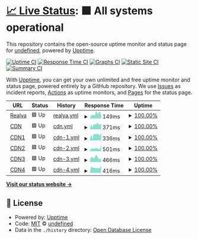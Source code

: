 # [📈 Live Status](https://status.realya.ch): <!--live status--> **🟩 All systems operational**

This repository contains the open-source uptime monitor and status page for [undefined](https://status.realya.ch), powered by [Upptime](https://github.com/upptime/upptime).

[![Uptime CI](https://github.com/realya/Status/workflows/Uptime%20CI/badge.svg)](https://github.com/undefined/undefined/actions?query=workflow%3A%22Uptime+CI%22)
[![Response Time CI](https://github.com/realya/Status/workflows/Response%20Time%20CI/badge.svg)](https://github.com/undefined/undefined/actions?query=workflow%3A%22Response+Time+CI%22)
[![Graphs CI](https://github.com/realya/Status/workflows/Graphs%20CI/badge.svg)](https://github.com/realya/Status/actions?query=workflow%3A%22Graphs+CI%22)
[![Static Site CI](https://github.com/realya/Status/workflows/Static%20Site%20CI/badge.svg)](https://github.com/realya/Status/actions?query=workflow%3A%22Static+Site+CI%22)
[![Summary CI](https://github.com/realya/Status/workflows/Summary%20CI/badge.svg)](https://github.com/realya/Status/actions?query=workflow%3A%22Summary+CI%22)

With [Upptime](https://upptime.js.org), you can get your own unlimited and free uptime monitor and status page, powered entirely by a GitHub repository. We use [Issues](https://github.com/realya/Status/issues) as incident reports, [Actions](hhttps://github.com/realya/Status/actions) as uptime monitors, and [Pages](https://status.realya.ch) for the status page.

<!--start: status pages-->
<!-- This summary is generated by Upptime (https://github.com/upptime/upptime) -->
<!-- Do not edit this manually, your changes will be overwritten -->
<!-- prettier-ignore -->
| URL | Status | History | Response Time | Uptime |
| --- | ------ | ------- | ------------- | ------ |
| <img alt="" src="https://favicons.githubusercontent.com/realya.ch" height="13"> [Realya](https://realya.ch/) | 🟩 Up | [realya.yml](https://github.com/realya/Status/commits/HEAD/history/realya.yml) | <details><summary><img alt="Response time graph" src="./graphs/realya/response-time-week.png" height="20"> 149ms</summary><br><a href="https://status.realya.ch/history/realya"><img alt="Response time 180" src="https://img.shields.io/endpoint?url=https%3A%2F%2Fraw.githubusercontent.com%2Frealya%2FStatus%2FHEAD%2Fapi%2Frealya%2Fresponse-time.json"></a><br><a href="https://status.realya.ch/history/realya"><img alt="24-hour response time 106" src="https://img.shields.io/endpoint?url=https%3A%2F%2Fraw.githubusercontent.com%2Frealya%2FStatus%2FHEAD%2Fapi%2Frealya%2Fresponse-time-day.json"></a><br><a href="https://status.realya.ch/history/realya"><img alt="7-day response time 149" src="https://img.shields.io/endpoint?url=https%3A%2F%2Fraw.githubusercontent.com%2Frealya%2FStatus%2FHEAD%2Fapi%2Frealya%2Fresponse-time-week.json"></a><br><a href="https://status.realya.ch/history/realya"><img alt="30-day response time 159" src="https://img.shields.io/endpoint?url=https%3A%2F%2Fraw.githubusercontent.com%2Frealya%2FStatus%2FHEAD%2Fapi%2Frealya%2Fresponse-time-month.json"></a><br><a href="https://status.realya.ch/history/realya"><img alt="1-year response time 180" src="https://img.shields.io/endpoint?url=https%3A%2F%2Fraw.githubusercontent.com%2Frealya%2FStatus%2FHEAD%2Fapi%2Frealya%2Fresponse-time-year.json"></a></details> | <details><summary><a href="https://status.realya.ch/history/realya">100.00%</a></summary><a href="https://status.realya.ch/history/realya"><img alt="All-time uptime 99.56%" src="https://img.shields.io/endpoint?url=https%3A%2F%2Fraw.githubusercontent.com%2Frealya%2FStatus%2FHEAD%2Fapi%2Frealya%2Fuptime.json"></a><br><a href="https://status.realya.ch/history/realya"><img alt="24-hour uptime 100.00%" src="https://img.shields.io/endpoint?url=https%3A%2F%2Fraw.githubusercontent.com%2Frealya%2FStatus%2FHEAD%2Fapi%2Frealya%2Fuptime-day.json"></a><br><a href="https://status.realya.ch/history/realya"><img alt="7-day uptime 100.00%" src="https://img.shields.io/endpoint?url=https%3A%2F%2Fraw.githubusercontent.com%2Frealya%2FStatus%2FHEAD%2Fapi%2Frealya%2Fuptime-week.json"></a><br><a href="https://status.realya.ch/history/realya"><img alt="30-day uptime 100.00%" src="https://img.shields.io/endpoint?url=https%3A%2F%2Fraw.githubusercontent.com%2Frealya%2FStatus%2FHEAD%2Fapi%2Frealya%2Fuptime-month.json"></a><br><a href="https://status.realya.ch/history/realya"><img alt="1-year uptime 99.56%" src="https://img.shields.io/endpoint?url=https%3A%2F%2Fraw.githubusercontent.com%2Frealya%2FStatus%2FHEAD%2Fapi%2Frealya%2Fuptime-year.json"></a></details>
| <img alt="" src="https://favicons.githubusercontent.com/cdn.realya.ch" height="13"> [CDN](https://cdn.realya.ch/) | 🟩 Up | [cdn.yml](https://github.com/realya/Status/commits/HEAD/history/cdn.yml) | <details><summary><img alt="Response time graph" src="./graphs/cdn/response-time-week.png" height="20"> 371ms</summary><br><a href="https://status.realya.ch/history/cdn"><img alt="Response time 443" src="https://img.shields.io/endpoint?url=https%3A%2F%2Fraw.githubusercontent.com%2Frealya%2FStatus%2FHEAD%2Fapi%2Fcdn%2Fresponse-time.json"></a><br><a href="https://status.realya.ch/history/cdn"><img alt="24-hour response time 451" src="https://img.shields.io/endpoint?url=https%3A%2F%2Fraw.githubusercontent.com%2Frealya%2FStatus%2FHEAD%2Fapi%2Fcdn%2Fresponse-time-day.json"></a><br><a href="https://status.realya.ch/history/cdn"><img alt="7-day response time 371" src="https://img.shields.io/endpoint?url=https%3A%2F%2Fraw.githubusercontent.com%2Frealya%2FStatus%2FHEAD%2Fapi%2Fcdn%2Fresponse-time-week.json"></a><br><a href="https://status.realya.ch/history/cdn"><img alt="30-day response time 428" src="https://img.shields.io/endpoint?url=https%3A%2F%2Fraw.githubusercontent.com%2Frealya%2FStatus%2FHEAD%2Fapi%2Fcdn%2Fresponse-time-month.json"></a><br><a href="https://status.realya.ch/history/cdn"><img alt="1-year response time 443" src="https://img.shields.io/endpoint?url=https%3A%2F%2Fraw.githubusercontent.com%2Frealya%2FStatus%2FHEAD%2Fapi%2Fcdn%2Fresponse-time-year.json"></a></details> | <details><summary><a href="https://status.realya.ch/history/cdn">100.00%</a></summary><a href="https://status.realya.ch/history/cdn"><img alt="All-time uptime 100.00%" src="https://img.shields.io/endpoint?url=https%3A%2F%2Fraw.githubusercontent.com%2Frealya%2FStatus%2FHEAD%2Fapi%2Fcdn%2Fuptime.json"></a><br><a href="https://status.realya.ch/history/cdn"><img alt="24-hour uptime 100.00%" src="https://img.shields.io/endpoint?url=https%3A%2F%2Fraw.githubusercontent.com%2Frealya%2FStatus%2FHEAD%2Fapi%2Fcdn%2Fuptime-day.json"></a><br><a href="https://status.realya.ch/history/cdn"><img alt="7-day uptime 100.00%" src="https://img.shields.io/endpoint?url=https%3A%2F%2Fraw.githubusercontent.com%2Frealya%2FStatus%2FHEAD%2Fapi%2Fcdn%2Fuptime-week.json"></a><br><a href="https://status.realya.ch/history/cdn"><img alt="30-day uptime 100.00%" src="https://img.shields.io/endpoint?url=https%3A%2F%2Fraw.githubusercontent.com%2Frealya%2FStatus%2FHEAD%2Fapi%2Fcdn%2Fuptime-month.json"></a><br><a href="https://status.realya.ch/history/cdn"><img alt="1-year uptime 100.00%" src="https://img.shields.io/endpoint?url=https%3A%2F%2Fraw.githubusercontent.com%2Frealya%2FStatus%2FHEAD%2Fapi%2Fcdn%2Fuptime-year.json"></a></details>
| <img alt="" src="https://favicons.githubusercontent.com/cdn1.realya.ch" height="13"> [CDN1](https://cdn1.realya.ch/) | 🟩 Up | [cdn-1.yml](https://github.com/realya/Status/commits/HEAD/history/cdn-1.yml) | <details><summary><img alt="Response time graph" src="./graphs/cdn-1/response-time-week.png" height="20"> 336ms</summary><br><a href="https://status.realya.ch/history/cdn-1"><img alt="Response time 406" src="https://img.shields.io/endpoint?url=https%3A%2F%2Fraw.githubusercontent.com%2Frealya%2FStatus%2FHEAD%2Fapi%2Fcdn-1%2Fresponse-time.json"></a><br><a href="https://status.realya.ch/history/cdn-1"><img alt="24-hour response time 449" src="https://img.shields.io/endpoint?url=https%3A%2F%2Fraw.githubusercontent.com%2Frealya%2FStatus%2FHEAD%2Fapi%2Fcdn-1%2Fresponse-time-day.json"></a><br><a href="https://status.realya.ch/history/cdn-1"><img alt="7-day response time 336" src="https://img.shields.io/endpoint?url=https%3A%2F%2Fraw.githubusercontent.com%2Frealya%2FStatus%2FHEAD%2Fapi%2Fcdn-1%2Fresponse-time-week.json"></a><br><a href="https://status.realya.ch/history/cdn-1"><img alt="30-day response time 392" src="https://img.shields.io/endpoint?url=https%3A%2F%2Fraw.githubusercontent.com%2Frealya%2FStatus%2FHEAD%2Fapi%2Fcdn-1%2Fresponse-time-month.json"></a><br><a href="https://status.realya.ch/history/cdn-1"><img alt="1-year response time 406" src="https://img.shields.io/endpoint?url=https%3A%2F%2Fraw.githubusercontent.com%2Frealya%2FStatus%2FHEAD%2Fapi%2Fcdn-1%2Fresponse-time-year.json"></a></details> | <details><summary><a href="https://status.realya.ch/history/cdn-1">100.00%</a></summary><a href="https://status.realya.ch/history/cdn-1"><img alt="All-time uptime 99.97%" src="https://img.shields.io/endpoint?url=https%3A%2F%2Fraw.githubusercontent.com%2Frealya%2FStatus%2FHEAD%2Fapi%2Fcdn-1%2Fuptime.json"></a><br><a href="https://status.realya.ch/history/cdn-1"><img alt="24-hour uptime 100.00%" src="https://img.shields.io/endpoint?url=https%3A%2F%2Fraw.githubusercontent.com%2Frealya%2FStatus%2FHEAD%2Fapi%2Fcdn-1%2Fuptime-day.json"></a><br><a href="https://status.realya.ch/history/cdn-1"><img alt="7-day uptime 100.00%" src="https://img.shields.io/endpoint?url=https%3A%2F%2Fraw.githubusercontent.com%2Frealya%2FStatus%2FHEAD%2Fapi%2Fcdn-1%2Fuptime-week.json"></a><br><a href="https://status.realya.ch/history/cdn-1"><img alt="30-day uptime 100.00%" src="https://img.shields.io/endpoint?url=https%3A%2F%2Fraw.githubusercontent.com%2Frealya%2FStatus%2FHEAD%2Fapi%2Fcdn-1%2Fuptime-month.json"></a><br><a href="https://status.realya.ch/history/cdn-1"><img alt="1-year uptime 99.97%" src="https://img.shields.io/endpoint?url=https%3A%2F%2Fraw.githubusercontent.com%2Frealya%2FStatus%2FHEAD%2Fapi%2Fcdn-1%2Fuptime-year.json"></a></details>
| <img alt="" src="https://favicons.githubusercontent.com/cdn2.realya.ch" height="13"> [CDN2](https://cdn2.realya.ch/) | 🟩 Up | [cdn-2.yml](https://github.com/realya/Status/commits/HEAD/history/cdn-2.yml) | <details><summary><img alt="Response time graph" src="./graphs/cdn-2/response-time-week.png" height="20"> 501ms</summary><br><a href="https://status.realya.ch/history/cdn-2"><img alt="Response time 459" src="https://img.shields.io/endpoint?url=https%3A%2F%2Fraw.githubusercontent.com%2Frealya%2FStatus%2FHEAD%2Fapi%2Fcdn-2%2Fresponse-time.json"></a><br><a href="https://status.realya.ch/history/cdn-2"><img alt="24-hour response time 1015" src="https://img.shields.io/endpoint?url=https%3A%2F%2Fraw.githubusercontent.com%2Frealya%2FStatus%2FHEAD%2Fapi%2Fcdn-2%2Fresponse-time-day.json"></a><br><a href="https://status.realya.ch/history/cdn-2"><img alt="7-day response time 501" src="https://img.shields.io/endpoint?url=https%3A%2F%2Fraw.githubusercontent.com%2Frealya%2FStatus%2FHEAD%2Fapi%2Fcdn-2%2Fresponse-time-week.json"></a><br><a href="https://status.realya.ch/history/cdn-2"><img alt="30-day response time 467" src="https://img.shields.io/endpoint?url=https%3A%2F%2Fraw.githubusercontent.com%2Frealya%2FStatus%2FHEAD%2Fapi%2Fcdn-2%2Fresponse-time-month.json"></a><br><a href="https://status.realya.ch/history/cdn-2"><img alt="1-year response time 459" src="https://img.shields.io/endpoint?url=https%3A%2F%2Fraw.githubusercontent.com%2Frealya%2FStatus%2FHEAD%2Fapi%2Fcdn-2%2Fresponse-time-year.json"></a></details> | <details><summary><a href="https://status.realya.ch/history/cdn-2">100.00%</a></summary><a href="https://status.realya.ch/history/cdn-2"><img alt="All-time uptime 100.00%" src="https://img.shields.io/endpoint?url=https%3A%2F%2Fraw.githubusercontent.com%2Frealya%2FStatus%2FHEAD%2Fapi%2Fcdn-2%2Fuptime.json"></a><br><a href="https://status.realya.ch/history/cdn-2"><img alt="24-hour uptime 100.00%" src="https://img.shields.io/endpoint?url=https%3A%2F%2Fraw.githubusercontent.com%2Frealya%2FStatus%2FHEAD%2Fapi%2Fcdn-2%2Fuptime-day.json"></a><br><a href="https://status.realya.ch/history/cdn-2"><img alt="7-day uptime 100.00%" src="https://img.shields.io/endpoint?url=https%3A%2F%2Fraw.githubusercontent.com%2Frealya%2FStatus%2FHEAD%2Fapi%2Fcdn-2%2Fuptime-week.json"></a><br><a href="https://status.realya.ch/history/cdn-2"><img alt="30-day uptime 100.00%" src="https://img.shields.io/endpoint?url=https%3A%2F%2Fraw.githubusercontent.com%2Frealya%2FStatus%2FHEAD%2Fapi%2Fcdn-2%2Fuptime-month.json"></a><br><a href="https://status.realya.ch/history/cdn-2"><img alt="1-year uptime 100.00%" src="https://img.shields.io/endpoint?url=https%3A%2F%2Fraw.githubusercontent.com%2Frealya%2FStatus%2FHEAD%2Fapi%2Fcdn-2%2Fuptime-year.json"></a></details>
| <img alt="" src="https://favicons.githubusercontent.com/cdn3.realya.ch" height="13"> [CDN3](https://cdn3.realya.ch/) | 🟩 Up | [cdn-3.yml](https://github.com/realya/Status/commits/HEAD/history/cdn-3.yml) | <details><summary><img alt="Response time graph" src="./graphs/cdn-3/response-time-week.png" height="20"> 466ms</summary><br><a href="https://status.realya.ch/history/cdn-3"><img alt="Response time 443" src="https://img.shields.io/endpoint?url=https%3A%2F%2Fraw.githubusercontent.com%2Frealya%2FStatus%2FHEAD%2Fapi%2Fcdn-3%2Fresponse-time.json"></a><br><a href="https://status.realya.ch/history/cdn-3"><img alt="24-hour response time 362" src="https://img.shields.io/endpoint?url=https%3A%2F%2Fraw.githubusercontent.com%2Frealya%2FStatus%2FHEAD%2Fapi%2Fcdn-3%2Fresponse-time-day.json"></a><br><a href="https://status.realya.ch/history/cdn-3"><img alt="7-day response time 466" src="https://img.shields.io/endpoint?url=https%3A%2F%2Fraw.githubusercontent.com%2Frealya%2FStatus%2FHEAD%2Fapi%2Fcdn-3%2Fresponse-time-week.json"></a><br><a href="https://status.realya.ch/history/cdn-3"><img alt="30-day response time 432" src="https://img.shields.io/endpoint?url=https%3A%2F%2Fraw.githubusercontent.com%2Frealya%2FStatus%2FHEAD%2Fapi%2Fcdn-3%2Fresponse-time-month.json"></a><br><a href="https://status.realya.ch/history/cdn-3"><img alt="1-year response time 443" src="https://img.shields.io/endpoint?url=https%3A%2F%2Fraw.githubusercontent.com%2Frealya%2FStatus%2FHEAD%2Fapi%2Fcdn-3%2Fresponse-time-year.json"></a></details> | <details><summary><a href="https://status.realya.ch/history/cdn-3">100.00%</a></summary><a href="https://status.realya.ch/history/cdn-3"><img alt="All-time uptime 99.97%" src="https://img.shields.io/endpoint?url=https%3A%2F%2Fraw.githubusercontent.com%2Frealya%2FStatus%2FHEAD%2Fapi%2Fcdn-3%2Fuptime.json"></a><br><a href="https://status.realya.ch/history/cdn-3"><img alt="24-hour uptime 100.00%" src="https://img.shields.io/endpoint?url=https%3A%2F%2Fraw.githubusercontent.com%2Frealya%2FStatus%2FHEAD%2Fapi%2Fcdn-3%2Fuptime-day.json"></a><br><a href="https://status.realya.ch/history/cdn-3"><img alt="7-day uptime 100.00%" src="https://img.shields.io/endpoint?url=https%3A%2F%2Fraw.githubusercontent.com%2Frealya%2FStatus%2FHEAD%2Fapi%2Fcdn-3%2Fuptime-week.json"></a><br><a href="https://status.realya.ch/history/cdn-3"><img alt="30-day uptime 100.00%" src="https://img.shields.io/endpoint?url=https%3A%2F%2Fraw.githubusercontent.com%2Frealya%2FStatus%2FHEAD%2Fapi%2Fcdn-3%2Fuptime-month.json"></a><br><a href="https://status.realya.ch/history/cdn-3"><img alt="1-year uptime 99.97%" src="https://img.shields.io/endpoint?url=https%3A%2F%2Fraw.githubusercontent.com%2Frealya%2FStatus%2FHEAD%2Fapi%2Fcdn-3%2Fuptime-year.json"></a></details>
| <img alt="" src="https://favicons.githubusercontent.com/cdn4.realya.ch" height="13"> [CDN4](https://cdn4.realya.ch/) | 🟩 Up | [cdn-4.yml](https://github.com/realya/Status/commits/HEAD/history/cdn-4.yml) | <details><summary><img alt="Response time graph" src="./graphs/cdn-4/response-time-week.png" height="20"> 416ms</summary><br><a href="https://status.realya.ch/history/cdn-4"><img alt="Response time 421" src="https://img.shields.io/endpoint?url=https%3A%2F%2Fraw.githubusercontent.com%2Frealya%2FStatus%2FHEAD%2Fapi%2Fcdn-4%2Fresponse-time.json"></a><br><a href="https://status.realya.ch/history/cdn-4"><img alt="24-hour response time 559" src="https://img.shields.io/endpoint?url=https%3A%2F%2Fraw.githubusercontent.com%2Frealya%2FStatus%2FHEAD%2Fapi%2Fcdn-4%2Fresponse-time-day.json"></a><br><a href="https://status.realya.ch/history/cdn-4"><img alt="7-day response time 416" src="https://img.shields.io/endpoint?url=https%3A%2F%2Fraw.githubusercontent.com%2Frealya%2FStatus%2FHEAD%2Fapi%2Fcdn-4%2Fresponse-time-week.json"></a><br><a href="https://status.realya.ch/history/cdn-4"><img alt="30-day response time 405" src="https://img.shields.io/endpoint?url=https%3A%2F%2Fraw.githubusercontent.com%2Frealya%2FStatus%2FHEAD%2Fapi%2Fcdn-4%2Fresponse-time-month.json"></a><br><a href="https://status.realya.ch/history/cdn-4"><img alt="1-year response time 421" src="https://img.shields.io/endpoint?url=https%3A%2F%2Fraw.githubusercontent.com%2Frealya%2FStatus%2FHEAD%2Fapi%2Fcdn-4%2Fresponse-time-year.json"></a></details> | <details><summary><a href="https://status.realya.ch/history/cdn-4">100.00%</a></summary><a href="https://status.realya.ch/history/cdn-4"><img alt="All-time uptime 99.98%" src="https://img.shields.io/endpoint?url=https%3A%2F%2Fraw.githubusercontent.com%2Frealya%2FStatus%2FHEAD%2Fapi%2Fcdn-4%2Fuptime.json"></a><br><a href="https://status.realya.ch/history/cdn-4"><img alt="24-hour uptime 100.00%" src="https://img.shields.io/endpoint?url=https%3A%2F%2Fraw.githubusercontent.com%2Frealya%2FStatus%2FHEAD%2Fapi%2Fcdn-4%2Fuptime-day.json"></a><br><a href="https://status.realya.ch/history/cdn-4"><img alt="7-day uptime 100.00%" src="https://img.shields.io/endpoint?url=https%3A%2F%2Fraw.githubusercontent.com%2Frealya%2FStatus%2FHEAD%2Fapi%2Fcdn-4%2Fuptime-week.json"></a><br><a href="https://status.realya.ch/history/cdn-4"><img alt="30-day uptime 100.00%" src="https://img.shields.io/endpoint?url=https%3A%2F%2Fraw.githubusercontent.com%2Frealya%2FStatus%2FHEAD%2Fapi%2Fcdn-4%2Fuptime-month.json"></a><br><a href="https://status.realya.ch/history/cdn-4"><img alt="1-year uptime 99.98%" src="https://img.shields.io/endpoint?url=https%3A%2F%2Fraw.githubusercontent.com%2Frealya%2FStatus%2FHEAD%2Fapi%2Fcdn-4%2Fuptime-year.json"></a></details>

<!--end: status pages-->

[**Visit our status website →**](https://status.realya.ch)

## 📄 License

- Powered by: [Upptime](https://github.com/upptime/upptime)
- Code: [MIT](./LICENSE) © [undefined](https://status.realya.ch)
- Data in the `./history` directory: [Open Database License](https://opendatacommons.org/licenses/odbl/1-0/)
